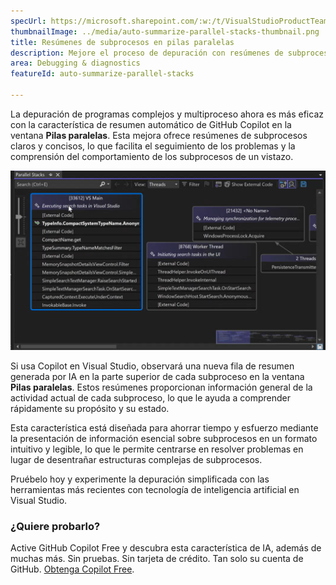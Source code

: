```yaml
---
specUrl: https://microsoft.sharepoint.com/:w:/t/VisualStudioProductTeam/EXiODJoRe9lDiFGNabzu2S8BW4Uxu5DfYUy_CY6WpXnXAA?e=TGMFbY
thumbnailImage: ../media/auto-summarize-parallel-stacks-thumbnail.png
title: Resúmenes de subprocesos en pilas paralelas
description: Mejore el proceso de depuración con resúmenes de subprocesos de IA en pilas paralelas.
area: Debugging & diagnostics
featureId: auto-summarize-parallel-stacks

---
```



La depuración de programas complejos y multiproceso ahora es más eficaz con la característica de resumen automático de GitHub Copilot en la ventana **Pilas paralelas**. Esta mejora ofrece resúmenes de subprocesos claros y concisos, lo que facilita el seguimiento de los problemas y la comprensión del comportamiento de los subprocesos de un vistazo.

![Resumen automático de pilas paralelas](../media/auto-summarize-parallel-stacks.png)

Si usa Copilot en Visual Studio, observará una nueva fila de resumen generada por IA en la parte superior de cada subproceso en la ventana **Pilas paralelas**. Estos resúmenes proporcionan información general de la actividad actual de cada subproceso, lo que le ayuda a comprender rápidamente su propósito y su estado.  

Esta característica está diseñada para ahorrar tiempo y esfuerzo mediante la presentación de información esencial sobre subprocesos en un formato intuitivo y legible, lo que le permite centrarse en resolver problemas en lugar de desentrañar estructuras complejas de subprocesos.  

Pruébelo hoy y experimente la depuración simplificada con las herramientas más recientes con tecnología de inteligencia artificial en Visual Studio.

### ¿Quiere probarlo?
Active GitHub Copilot Free y descubra esta característica de IA, además de muchas más.
 Sin pruebas. Sin tarjeta de crédito. Tan solo su cuenta de GitHub. [Obtenga Copilot Free](vscmd://View.GitHub.Copilot.Chat).
